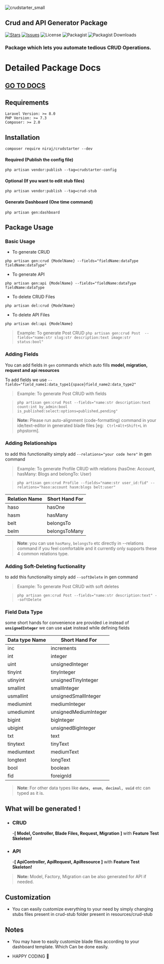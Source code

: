 
![crudstarter_small](https://user-images.githubusercontent.com/34785562/213905472-858273a7-5f49-4261-b23b-80b2e9e78778.gif)

## Crud and API Generator Package

[![Stars](	https://img.shields.io/github/stars/NirajBasnyat/crudstarter)](https://github.com/NirajBasnyat/crudstarter/stargazers)
[![Issues](https://img.shields.io/github/issues/NirajBasnyat/crudstarter)](https://github.com/NirajBasnyat/crudstarter/issues)
![License](https://img.shields.io/github/license/NirajBasnyat/crudstarter)
![Packagist](https://img.shields.io/packagist/v/niraj/crudstarter?label=version&include_prereleases)
![Packagist Downloads](https://img.shields.io/packagist/dt/niraj/crudstarter)

### Package which lets you automate tedious CRUD Operations.

# Detailed Package Docs
## [GO TO DOCS](https://crudstarter.gitbook.io/crudstarter-docs)

## Requirements
```
Laravel Version: >= 8.0
PHP Version: >= 7.3
Composer: >= 2.0
```

## Installation
```
composer require niraj/crudstarter --dev
```
#### Required (Publish the config file)
```
php artisan vendor:publish --tag=crudstarter-config
```

#### Optional (If you want to edit stub files)
```
php artisan vendor:publish --tag=crud-stub
```
#### Generate Dashboard (One time command)
```
php artisan gen:dashboard
```

## Package Usage

### Basic Usage

- To generate CRUD

``php artisan gen:crud {ModelName} --fields="fieldName:dataType fieldName:dataType" ``

- To generate API

``php artisan gen:api {ModelName} --fields="fieldName:dataType fieldName:dataType``

- To delete CRUD Files

``php artisan del:crud {ModelName} ``

- To delete API Files

``php artisan del:api {ModelName} ``

> Example:  To generate Post CRUD ``php artisan gen:crud Post  --fields="name:str slug:str description:text image:str status:bool"``

### Adding Fields
You can add fields in ``gen`` commands which auto fills **model, migration, request and api resources**

To add fields we use
``--fields="field_name1:data_type1{space}field_name2:data_type2"``

> Example:  To generate Post CRUD with fields

> ``php artisan gen:crud Post --fields="name:str description:text count:int by_admin:bool is_published:select:options=published,pending"``

> **Note:** Please run auto-alignment (code-formatting) command in your ide/text-editor in generated blade files [eg: `` Ctrl+Alt+Shift+L`` in phpstorm].

### Adding Relationships
to add this functionality simply add ``--relations="your code here"`` in gen command

> Example:  To generate Profile CRUD with relations (hasOne: Account, hasMany: Blogs and belongTo: User)   

> ``php artisan gen:crud Profile --fields="name:str user_id:fid" --relations="haso:account hasm:blogs belt:user"``

|Relation Name| Short Hand For        |
| ----------- | -----------------     |
| haso		  | hasOne                |
| hasm        | hasMany               |
| belt        | belongsTo             |
| belm        | belongsToMany         |

> **Note**: you can use ``hasMany``, ``belongsTo`` etc directly in --relations command if you feel comfortable and it currently only supports these 4 common relations type.

### Adding Soft-Deleting fuctionality
to add this functionality simply add ``--softDelete`` in gen command

> Example:  To generate Post CRUD with soft deletes

> ``php artisan gen:crud Post --fields="name:str description:text" --softDelete``


### Field Data Type
some short hands for convenience are provided i.e instead of **``unsignedInteger``** we can use  **``uint``**  instead while defining fields

| Data type Name| Short Hand For      |
| ----------- | -----------------     |
| inc		  | increments            |
| int         | integer               |
| uint        | unsignedInteger       |
| tinyint     | tinyInteger           |
| utinyint    | unsignedTinyInteger   |
| smallint    | smallInteger          |
| usmallint   | unsignedSmallInteger  |
| mediumint   | mediumInteger         |
| umediumint  | unsignedMediumInteger |
| bigint      | bigInteger            |
| ubigint     | unsignedBigInteger    |
| txt         | text                  |
| tinytext    | tinyText              |
| mediumtext  | mediumText            |
| longtext    | longText              |
| bool        | boolean               |
| fid         | foreignId             |

> **Note**: For other data types like **``date, enum, decimal, uuid``** etc can typed as it is.

## What will be generated !

- ### CRUD
  -**[ Model, Controller, Blade Files, Request, Migration ]** with **Feature Test Skeleton!**

- ###  API

  -**[ ApiController,  ApiRequest,  ApiResource ]** with **Feature Test Skeleton!**

> **Note:** Model, Factory, Migration can be also generated for API if needed.

## Customization

- You can easily customize everything to your need by simply changing stubs files present in crud-stub folder present in resources/crud-stub

## Notes
- You may have to easily customize blade files according to your dashboard template.
  Which Can be done easily.

- HAPPY CODING :metal: 
